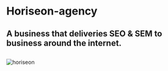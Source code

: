 # Horiseon-agency 
## A business that deliveries SEO & SEM to business around the internet.

##


![horiseon](https://user-images.githubusercontent.com/85594926/122630670-854b3300-d093-11eb-8dc4-9cb0f550bbb2.png)
